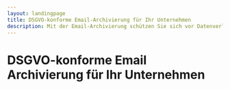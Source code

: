 ```yaml
---
layout: landingpage
title: DSGVO-konforme Email-Archivierung für Ihr Unternehmen
description: Mit der Email-Archivierung schützen Sie sich vor Datenverlust und rechtliche Konsequenzen ab. Wir bieten Ihnen eine DSGVO-konforme Email-Archivierung, die Ihre Emails sicher und revisionssicher archiviert.
---
```


# DSGVO-konforme Email Archivierung für Ihr Unternehmen